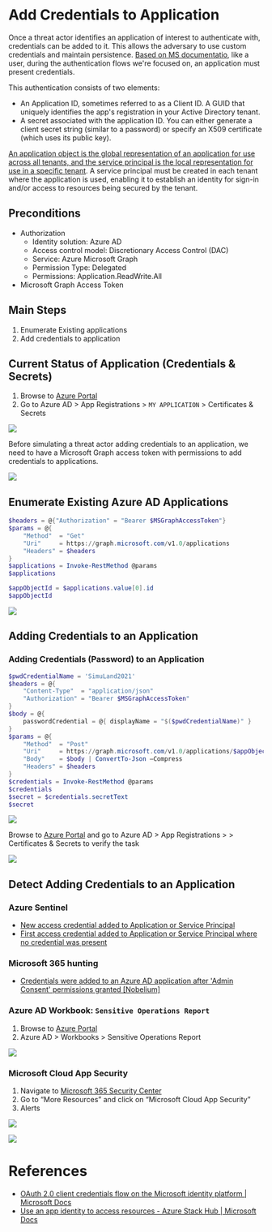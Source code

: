 # Add Credentials to Application

Once a threat actor identifies an application of interest to authenticate with, credentials can be added to it. This allows the adversary to use custom credentials and maintain persistence.
[Based on MS documentatio](https://docs.microsoft.com/en-us/azure/active-directory/develop/v2-oauth2-client-creds-grant-flow), like a user, during the authentication flows we're focused on, an application must present credentials. 

This authentication consists of two elements:
* An Application ID, sometimes referred to as a Client ID. A GUID that uniquely identifies the app's registration in your Active Directory tenant.
* A secret associated with the application ID. You can either generate a client secret string (similar to a password) or specify an X509 certificate (which uses its public key).

[An application object is the global representation of an application for use across all tenants, and the service principal is the local representation for use in a specific tenant](https://docs.microsoft.com/en-us/azure/active-directory/develop/app-objects-and-service-principals). A service principal must be created in each tenant where the application is used, enabling it to establish an identity for sign-in and/or access to resources being secured by the tenant.

## Preconditions
* Authorization
    * Identity solution: Azure AD
    * Access control model: Discretionary Access Control (DAC)
    * Service: Azure Microsoft Graph
    * Permission Type: Delegated
    * Permissions: Application.ReadWrite.All
* Microsoft Graph Access Token
## Main Steps
1.	Enumerate Existing applications 
2.	Add credentials to application

## Current Status of Application (Credentials & Secrets)
1.	Browse to [Azure Portal](https://portal.azure.com/)
2.	Go to Azure AD > App Registrations > `MY APPLICATION` > Certificates & Secrets

![](../../resources/images/simulate_detect/persistence/addCredentialsToApplication/2021-05-19_01_app_secrets.png)

Before simulating a threat actor adding credentials to an application, we need to have a Microsoft Graph access token with permissions to add credentials to applications.

![](../../resources/images/simulate_detect/persistence/addCredentialsToApplication/2021-05-19_02_mgraph_access_token.png)

## Enumerate Existing Azure AD Applications

```PowerShell
$headers = @{"Authorization" = "Bearer $MSGraphAccessToken"}
$params = @{
    "Method"  = "Get"
    "Uri"     = https://graph.microsoft.com/v1.0/applications
    "Headers" = $headers
}
$applications = Invoke-RestMethod @params
$applications

$appObjectId = $applications.value[0].id
$appObjectId
```

![](../../resources/images/simulate_detect/persistence/addCredentialsToApplication/2021-05-19_03_app_object_id.png)


## Adding Credentials to an Application

### Adding Credentials (Password) to an Application

```PowerShell
$pwdCredentialName = 'SimuLand2021'
$headers = @{
    "Content-Type"  = "application/json"
    "Authorization" = "Bearer $MSGraphAccessToken"
}
$body = @{
    passwordCredential = @{ displayName = "$($pwdCredentialName)" }
}
$params = @{
    "Method"  = "Post"
    "Uri"     = https://graph.microsoft.com/v1.0/applications/$appObjectId/addPassword
    "Body"    = $body | ConvertTo-Json –Compress
    "Headers" = $headers
}
$credentials = Invoke-RestMethod @params
$credentials
$secret = $credentials.secretText
$secret
```
 
![](../../resources/images/simulate_detect/persistence/addCredentialsToApplication/2021-05-19_04_app_new_secret.png)

Browse to [Azure Portal](https://portal.azure.com/) and go to Azure AD > App Registrations > <MY APPLICATION> > Certificates & Secrets to verify the task

![](../../resources/images/simulate_detect/persistence/addCredentialsToApplication/2021-05-19_05_app_new_secret.png)

## Detect Adding Credentials to an Application

### Azure Sentinel
* [New access credential added to Application or Service Principal](https://github.com/Azure/Azure-Sentinel/blob/master/Detections/AuditLogs/NewAppOrServicePrincipalCredential.yaml)
* [First access credential added to Application or Service Principal where no credential was present](https://github.com/Azure/Azure-Sentinel/blob/master/Detections/AuditLogs/FirstAppOrServicePrincipalCredential.yaml)

### Microsoft 365 hunting
* [Credentials were added to an Azure AD application after 'Admin Consent' permissions granted [Nobelium]](https://github.com/microsoft/Microsoft-365-Defender-Hunting-Queries/blob/773ebb498e0aa897678be98c34ffa56359bf29d9/Persistence/CredentialsAddAfterAdminConsentedToApp%5BNobelium%5D.md)

### Azure AD Workbook: `Sensitive Operations Report`
1.	Browse to [Azure Portal](https://portal.azure.com/)
2.	Azure AD > Workbooks > Sensitive Operations Report

![](../../resources/images/simulate_detect/persistence/addCredentialsToApplication/2021-05-19_06_workbook.png)

### Microsoft Cloud App Security
1.	Navigate to [Microsoft 365 Security Center](https://security.microsoft.com/)
2.	Go to “More Resources” and click on “Microsoft Cloud App Security”
3.	Alerts
 
![](../../resources/images/simulate_detect/persistence/addCredentialsToApplication/2021-05-19_07_mcas_alert.png)

![](../../resources/images/simulate_detect/persistence/addCredentialsToApplication/2021-05-19_08_mcas_alert.png)

# References
* [OAuth 2.0 client credentials flow on the Microsoft identity platform | Microsoft Docs](https://docs.microsoft.com/en-us/azure/active-directory/develop/v2-oauth2-client-creds-grant-flow)
* [Use an app identity to access resources - Azure Stack Hub | Microsoft Docs](https://docs.microsoft.com/en-us/azure-stack/operator/azure-stack-create-service-principals?view=azs-2008&tabs=az1%2Caz2&pivots=state-disconnected)


